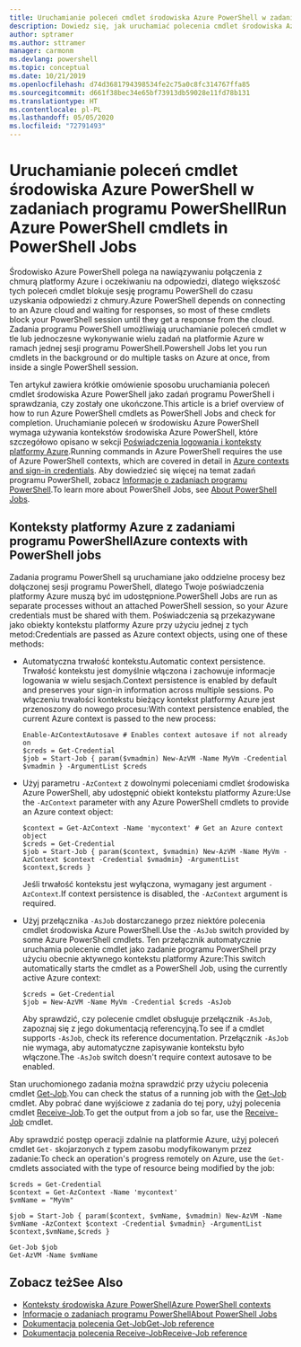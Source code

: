 ```yaml
---
title: Uruchamianie poleceń cmdlet środowiska Azure PowerShell w zadaniach programu PowerShell
description: Dowiedz się, jak uruchamiać polecenia cmdlet środowiska Azure PowerShell równolegle lub jako zadania w tle przy użyciu opcji -AsJob i Start-Job.
author: sptramer
ms.author: sttramer
manager: carmonm
ms.devlang: powershell
ms.topic: conceptual
ms.date: 10/21/2019
ms.openlocfilehash: d74d3681794398534fe2c75a0c8fc314767ffa85
ms.sourcegitcommit: d661f38bec34e65bf73913db59028e11fd78b131
ms.translationtype: HT
ms.contentlocale: pl-PL
ms.lasthandoff: 05/05/2020
ms.locfileid: "72791493"
---
```

# <a name="run-azure-powershell-cmdlets-in-powershell-jobs"></a><span data-ttu-id="aef2f-103">Uruchamianie poleceń cmdlet środowiska Azure PowerShell w zadaniach programu PowerShell</span><span class="sxs-lookup"><span data-stu-id="aef2f-103">Run Azure PowerShell cmdlets in PowerShell Jobs</span></span>

<span data-ttu-id="aef2f-104">Środowisko Azure PowerShell polega na nawiązywaniu połączenia z chmurą platformy Azure i oczekiwaniu na odpowiedzi, dlatego większość tych poleceń cmdlet blokuje sesję programu PowerShell do czasu uzyskania odpowiedzi z chmury.</span><span class="sxs-lookup"><span data-stu-id="aef2f-104">Azure PowerShell depends on connecting to an Azure cloud and waiting for responses, so most of these cmdlets block your PowerShell session until they get a response from the cloud.</span></span>
<span data-ttu-id="aef2f-105">Zadania programu PowerShell umożliwiają uruchamianie poleceń cmdlet w tle lub jednoczesne wykonywanie wielu zadań na platformie Azure w ramach jednej sesji programu PowerShell.</span><span class="sxs-lookup"><span data-stu-id="aef2f-105">Powershell Jobs let you run cmdlets in the background or do multiple tasks on Azure at once, from inside a single PowerShell session.</span></span>

<span data-ttu-id="aef2f-106">Ten artykuł zawiera krótkie omówienie sposobu uruchamiania poleceń cmdlet środowiska Azure PowerShell jako zadań programu PowerShell i sprawdzania, czy zostały one ukończone.</span><span class="sxs-lookup"><span data-stu-id="aef2f-106">This article is a brief overview of how to run Azure PowerShell cmdlets as PowerShell Jobs and check for completion.</span></span> <span data-ttu-id="aef2f-107">Uruchamianie poleceń w środowisku Azure PowerShell wymaga używania kontekstów środowiska Azure PowerShell, które szczegółowo opisano w sekcji [Poświadczenia logowania i konteksty platformy Azure](context-persistence.md).</span><span class="sxs-lookup"><span data-stu-id="aef2f-107">Running commands in Azure PowerShell requires the use of Azure PowerShell contexts, which are covered in detail in [Azure contexts and sign-in credentials](context-persistence.md).</span></span>
<span data-ttu-id="aef2f-108">Aby dowiedzieć się więcej na temat zadań programu PowerShell, zobacz [Informacje o zadaniach programu PowerShell](/powershell/module/microsoft.powershell.core/about/about_jobs).</span><span class="sxs-lookup"><span data-stu-id="aef2f-108">To learn more about PowerShell Jobs, see [About PowerShell Jobs](/powershell/module/microsoft.powershell.core/about/about_jobs).</span></span>

## <a name="azure-contexts-with-powershell-jobs"></a><span data-ttu-id="aef2f-109">Konteksty platformy Azure z zadaniami programu PowerShell</span><span class="sxs-lookup"><span data-stu-id="aef2f-109">Azure contexts with PowerShell jobs</span></span>

<span data-ttu-id="aef2f-110">Zadania programu PowerShell są uruchamiane jako oddzielne procesy bez dołączonej sesji programu PowerShell, dlatego Twoje poświadczenia platformy Azure muszą być im udostępnione.</span><span class="sxs-lookup"><span data-stu-id="aef2f-110">PowerShell Jobs are run as separate processes without an attached PowerShell session, so your Azure credentials must be shared with them.</span></span> <span data-ttu-id="aef2f-111">Poświadczenia są przekazywane jako obiekty kontekstu platformy Azure przy użyciu jednej z tych metod:</span><span class="sxs-lookup"><span data-stu-id="aef2f-111">Credentials are passed as Azure context objects, using one of these methods:</span></span>

* <span data-ttu-id="aef2f-112">Automatyczna trwałość kontekstu.</span><span class="sxs-lookup"><span data-stu-id="aef2f-112">Automatic context persistence.</span></span> <span data-ttu-id="aef2f-113">Trwałość kontekstu jest domyślnie włączona i zachowuje informacje logowania w wielu sesjach.</span><span class="sxs-lookup"><span data-stu-id="aef2f-113">Context persistence is enabled by default and preserves your sign-in information across multiple sessions.</span></span> <span data-ttu-id="aef2f-114">Po włączeniu trwałości kontekstu bieżący kontekst platformy Azure jest przenoszony do nowego procesu:</span><span class="sxs-lookup"><span data-stu-id="aef2f-114">With context persistence enabled, the current Azure context is passed to the new process:</span></span>

  ```azurepowershell-interactive
  Enable-AzContextAutosave # Enables context autosave if not already on
  $creds = Get-Credential
  $job = Start-Job { param($vmadmin) New-AzVM -Name MyVm -Credential $vmadmin } -ArgumentList $creds
  ```

* <span data-ttu-id="aef2f-115">Użyj parametru `-AzContext` z dowolnymi poleceniami cmdlet środowiska Azure PowerShell, aby udostępnić obiekt kontekstu platformy Azure:</span><span class="sxs-lookup"><span data-stu-id="aef2f-115">Use the `-AzContext` parameter with any Azure PowerShell cmdlets to provide an Azure context object:</span></span>

  ```azurepowershell-interactive
  $context = Get-AzContext -Name 'mycontext' # Get an Azure context object
  $creds = Get-Credential
  $job = Start-Job { param($context, $vmadmin) New-AzVM -Name MyVm -AzContext $context -Credential $vmadmin} -ArgumentList $context,$creds }
  ```

  <span data-ttu-id="aef2f-116">Jeśli trwałość kontekstu jest wyłączona, wymagany jest argument `-AzContext`.</span><span class="sxs-lookup"><span data-stu-id="aef2f-116">If context persistence is disabled, the `-AzContext` argument is required.</span></span>

* <span data-ttu-id="aef2f-117">Użyj przełącznika `-AsJob` dostarczanego przez niektóre polecenia cmdlet środowiska Azure PowerShell.</span><span class="sxs-lookup"><span data-stu-id="aef2f-117">Use the `-AsJob` switch provided by some Azure PowerShell cmdlets.</span></span> <span data-ttu-id="aef2f-118">Ten przełącznik automatycznie uruchamia polecenie cmdlet jako zadanie programu PowerShell przy użyciu obecnie aktywnego kontekstu platformy Azure:</span><span class="sxs-lookup"><span data-stu-id="aef2f-118">This switch automatically starts the cmdlet as a PowerShell Job, using the currently active Azure context:</span></span>

  ```azurepowershell-interactive
  $creds = Get-Credential
  $job = New-AzVM -Name MyVm -Credential $creds -AsJob
  ```

  <span data-ttu-id="aef2f-119">Aby sprawdzić, czy polecenie cmdlet obsługuje przełącznik `-AsJob`, zapoznaj się z jego dokumentacją referencyjną.</span><span class="sxs-lookup"><span data-stu-id="aef2f-119">To see if a cmdlet supports `-AsJob`, check its reference documentation.</span></span> <span data-ttu-id="aef2f-120">Przełącznik `-AsJob` nie wymaga, aby automatyczne zapisywanie kontekstu było włączone.</span><span class="sxs-lookup"><span data-stu-id="aef2f-120">The `-AsJob` switch doesn't require context autosave to be enabled.</span></span>

<span data-ttu-id="aef2f-121">Stan uruchomionego zadania można sprawdzić przy użyciu polecenia cmdlet [Get-Job](/powershell/module/microsoft.powershell.core/get-job).</span><span class="sxs-lookup"><span data-stu-id="aef2f-121">You can check the status of a running job with the [Get-Job](/powershell/module/microsoft.powershell.core/get-job) cmdlet.</span></span> <span data-ttu-id="aef2f-122">Aby pobrać dane wyjściowe z zadania do tej pory, użyj polecenia cmdlet [Receive-Job](/powershell/module/microsoft.powershell.core/receive-job).</span><span class="sxs-lookup"><span data-stu-id="aef2f-122">To get the output from a job so far, use the [Receive-Job](/powershell/module/microsoft.powershell.core/receive-job) cmdlet.</span></span>

<span data-ttu-id="aef2f-123">Aby sprawdzić postęp operacji zdalnie na platformie Azure, użyj poleceń cmdlet `Get-` skojarzonych z typem zasobu modyfikowanym przez zadanie:</span><span class="sxs-lookup"><span data-stu-id="aef2f-123">To check an operation's progress remotely on Azure, use the `Get-` cmdlets associated with the type of resource being modified by the job:</span></span>

```azurepowershell-interactive
$creds = Get-Credential
$context = Get-AzContext -Name 'mycontext'
$vmName = "MyVm"

$job = Start-Job { param($context, $vmName, $vmadmin) New-AzVM -Name $vmName -AzContext $context -Credential $vmadmin} -ArgumentList $context,$vmName,$creds }

Get-Job $job
Get-AzVM -Name $vmName
```

## <a name="see-also"></a><span data-ttu-id="aef2f-124">Zobacz też</span><span class="sxs-lookup"><span data-stu-id="aef2f-124">See Also</span></span>

* [<span data-ttu-id="aef2f-125">Konteksty środowiska Azure PowerShell</span><span class="sxs-lookup"><span data-stu-id="aef2f-125">Azure PowerShell contexts</span></span>](context-persistence.md)
* [<span data-ttu-id="aef2f-126">Informacje o zadaniach programu PowerShell</span><span class="sxs-lookup"><span data-stu-id="aef2f-126">About PowerShell Jobs</span></span>](/powershell/module/microsoft.powershell.core/about/about_jobs)
* [<span data-ttu-id="aef2f-127">Dokumentacja polecenia Get-Job</span><span class="sxs-lookup"><span data-stu-id="aef2f-127">Get-Job reference</span></span>](/powershell/module/microsoft.powershell.core/get-job)
* [<span data-ttu-id="aef2f-128">Dokumentacja polecenia Receive-Job</span><span class="sxs-lookup"><span data-stu-id="aef2f-128">Receive-Job reference</span></span>](/powershell/module/microsoft.powershell.core/receive-job)

